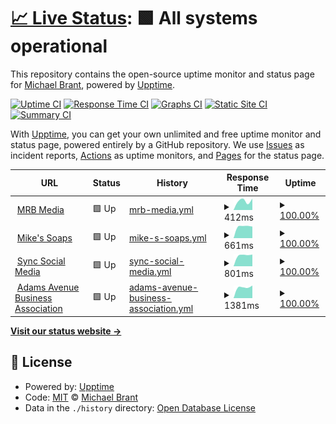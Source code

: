 # [📈 Live Status](https://monitoring.mrbmedia.org): <!--live status--> **🟩 All systems operational**

This repository contains the open-source uptime monitor and status page for [Michael Brant](http://michaelbrant.com), powered by [Upptime](https://github.com/upptime/upptime).

[![Uptime CI](https://github.com/mrbrant89/mrb-monitoring/workflows/Uptime%20CI/badge.svg)](https://github.com/mrbrant89/mrb-monitoring/actions?query=workflow%3A%22Uptime+CI%22)
[![Response Time CI](https://github.com/mrbrant89/mrb-monitoring/workflows/Response%20Time%20CI/badge.svg)](https://github.com/mrbrant89/mrb-monitoring/actions?query=workflow%3A%22Response+Time+CI%22)
[![Graphs CI](https://github.com/mrbrant89/mrb-monitoring/workflows/Graphs%20CI/badge.svg)](https://github.com/mrbrant89/mrb-monitoring/actions?query=workflow%3A%22Graphs+CI%22)
[![Static Site CI](https://github.com/mrbrant89/mrb-monitoring/workflows/Static%20Site%20CI/badge.svg)](https://github.com/mrbrant89/mrb-monitoring/actions?query=workflow%3A%22Static+Site+CI%22)
[![Summary CI](https://github.com/mrbrant89/mrb-monitoring/workflows/Summary%20CI/badge.svg)](https://github.com/mrbrant89/mrb-monitoring/actions?query=workflow%3A%22Summary+CI%22)

With [Upptime](https://upptime.js.org), you can get your own unlimited and free uptime monitor and status page, powered entirely by a GitHub repository. We use [Issues](https://github.com/mrbrant89/mrb-monitoring/issues) as incident reports, [Actions](https://github.com/mrbrant89/mrb-monitoring/actions) as uptime monitors, and [Pages](https://monitoring.mrbmedia.org) for the status page.

<!--start: status pages-->
<!-- This summary is generated by Upptime (https://github.com/upptime/upptime) -->
<!-- Do not edit this manually, your changes will be overwritten -->
<!-- prettier-ignore -->
| URL | Status | History | Response Time | Uptime |
| --- | ------ | ------- | ------------- | ------ |
| <img alt="" src="https://icons.duckduckgo.com/ip3/mrbmedia.org.ico" height="13"> [MRB Media](https://mrbmedia.org) | 🟩 Up | [mrb-media.yml](https://github.com/mrbrant89/mrb-monitoring/commits/HEAD/history/mrb-media.yml) | <details><summary><img alt="Response time graph" src="./graphs/mrb-media/response-time-week.png" height="20"> 412ms</summary><br><a href="https://monitoring.mrbmedia.org/history/mrb-media"><img alt="Response time 412" src="https://img.shields.io/endpoint?url=https%3A%2F%2Fraw.githubusercontent.com%2Fmrbrant89%2Fmrb-monitoring%2FHEAD%2Fapi%2Fmrb-media%2Fresponse-time.json"></a><br><a href="https://monitoring.mrbmedia.org/history/mrb-media"><img alt="24-hour response time 412" src="https://img.shields.io/endpoint?url=https%3A%2F%2Fraw.githubusercontent.com%2Fmrbrant89%2Fmrb-monitoring%2FHEAD%2Fapi%2Fmrb-media%2Fresponse-time-day.json"></a><br><a href="https://monitoring.mrbmedia.org/history/mrb-media"><img alt="7-day response time 412" src="https://img.shields.io/endpoint?url=https%3A%2F%2Fraw.githubusercontent.com%2Fmrbrant89%2Fmrb-monitoring%2FHEAD%2Fapi%2Fmrb-media%2Fresponse-time-week.json"></a><br><a href="https://monitoring.mrbmedia.org/history/mrb-media"><img alt="30-day response time 412" src="https://img.shields.io/endpoint?url=https%3A%2F%2Fraw.githubusercontent.com%2Fmrbrant89%2Fmrb-monitoring%2FHEAD%2Fapi%2Fmrb-media%2Fresponse-time-month.json"></a><br><a href="https://monitoring.mrbmedia.org/history/mrb-media"><img alt="1-year response time 412" src="https://img.shields.io/endpoint?url=https%3A%2F%2Fraw.githubusercontent.com%2Fmrbrant89%2Fmrb-monitoring%2FHEAD%2Fapi%2Fmrb-media%2Fresponse-time-year.json"></a></details> | <details><summary><a href="https://monitoring.mrbmedia.org/history/mrb-media">100.00%</a></summary><a href="https://monitoring.mrbmedia.org/history/mrb-media"><img alt="All-time uptime 100.00%" src="https://img.shields.io/endpoint?url=https%3A%2F%2Fraw.githubusercontent.com%2Fmrbrant89%2Fmrb-monitoring%2FHEAD%2Fapi%2Fmrb-media%2Fuptime.json"></a><br><a href="https://monitoring.mrbmedia.org/history/mrb-media"><img alt="24-hour uptime 100.00%" src="https://img.shields.io/endpoint?url=https%3A%2F%2Fraw.githubusercontent.com%2Fmrbrant89%2Fmrb-monitoring%2FHEAD%2Fapi%2Fmrb-media%2Fuptime-day.json"></a><br><a href="https://monitoring.mrbmedia.org/history/mrb-media"><img alt="7-day uptime 100.00%" src="https://img.shields.io/endpoint?url=https%3A%2F%2Fraw.githubusercontent.com%2Fmrbrant89%2Fmrb-monitoring%2FHEAD%2Fapi%2Fmrb-media%2Fuptime-week.json"></a><br><a href="https://monitoring.mrbmedia.org/history/mrb-media"><img alt="30-day uptime 100.00%" src="https://img.shields.io/endpoint?url=https%3A%2F%2Fraw.githubusercontent.com%2Fmrbrant89%2Fmrb-monitoring%2FHEAD%2Fapi%2Fmrb-media%2Fuptime-month.json"></a><br><a href="https://monitoring.mrbmedia.org/history/mrb-media"><img alt="1-year uptime 100.00%" src="https://img.shields.io/endpoint?url=https%3A%2F%2Fraw.githubusercontent.com%2Fmrbrant89%2Fmrb-monitoring%2FHEAD%2Fapi%2Fmrb-media%2Fuptime-year.json"></a></details>
| <img alt="" src="https://icons.duckduckgo.com/ip3/mikessoaps.com.ico" height="13"> [Mike's Soaps](https://mikessoaps.com) | 🟩 Up | [mike-s-soaps.yml](https://github.com/mrbrant89/mrb-monitoring/commits/HEAD/history/mike-s-soaps.yml) | <details><summary><img alt="Response time graph" src="./graphs/mike-s-soaps/response-time-week.png" height="20"> 661ms</summary><br><a href="https://monitoring.mrbmedia.org/history/mike-s-soaps"><img alt="Response time 661" src="https://img.shields.io/endpoint?url=https%3A%2F%2Fraw.githubusercontent.com%2Fmrbrant89%2Fmrb-monitoring%2FHEAD%2Fapi%2Fmike-s-soaps%2Fresponse-time.json"></a><br><a href="https://monitoring.mrbmedia.org/history/mike-s-soaps"><img alt="24-hour response time 661" src="https://img.shields.io/endpoint?url=https%3A%2F%2Fraw.githubusercontent.com%2Fmrbrant89%2Fmrb-monitoring%2FHEAD%2Fapi%2Fmike-s-soaps%2Fresponse-time-day.json"></a><br><a href="https://monitoring.mrbmedia.org/history/mike-s-soaps"><img alt="7-day response time 661" src="https://img.shields.io/endpoint?url=https%3A%2F%2Fraw.githubusercontent.com%2Fmrbrant89%2Fmrb-monitoring%2FHEAD%2Fapi%2Fmike-s-soaps%2Fresponse-time-week.json"></a><br><a href="https://monitoring.mrbmedia.org/history/mike-s-soaps"><img alt="30-day response time 661" src="https://img.shields.io/endpoint?url=https%3A%2F%2Fraw.githubusercontent.com%2Fmrbrant89%2Fmrb-monitoring%2FHEAD%2Fapi%2Fmike-s-soaps%2Fresponse-time-month.json"></a><br><a href="https://monitoring.mrbmedia.org/history/mike-s-soaps"><img alt="1-year response time 661" src="https://img.shields.io/endpoint?url=https%3A%2F%2Fraw.githubusercontent.com%2Fmrbrant89%2Fmrb-monitoring%2FHEAD%2Fapi%2Fmike-s-soaps%2Fresponse-time-year.json"></a></details> | <details><summary><a href="https://monitoring.mrbmedia.org/history/mike-s-soaps">100.00%</a></summary><a href="https://monitoring.mrbmedia.org/history/mike-s-soaps"><img alt="All-time uptime 100.00%" src="https://img.shields.io/endpoint?url=https%3A%2F%2Fraw.githubusercontent.com%2Fmrbrant89%2Fmrb-monitoring%2FHEAD%2Fapi%2Fmike-s-soaps%2Fuptime.json"></a><br><a href="https://monitoring.mrbmedia.org/history/mike-s-soaps"><img alt="24-hour uptime 100.00%" src="https://img.shields.io/endpoint?url=https%3A%2F%2Fraw.githubusercontent.com%2Fmrbrant89%2Fmrb-monitoring%2FHEAD%2Fapi%2Fmike-s-soaps%2Fuptime-day.json"></a><br><a href="https://monitoring.mrbmedia.org/history/mike-s-soaps"><img alt="7-day uptime 100.00%" src="https://img.shields.io/endpoint?url=https%3A%2F%2Fraw.githubusercontent.com%2Fmrbrant89%2Fmrb-monitoring%2FHEAD%2Fapi%2Fmike-s-soaps%2Fuptime-week.json"></a><br><a href="https://monitoring.mrbmedia.org/history/mike-s-soaps"><img alt="30-day uptime 100.00%" src="https://img.shields.io/endpoint?url=https%3A%2F%2Fraw.githubusercontent.com%2Fmrbrant89%2Fmrb-monitoring%2FHEAD%2Fapi%2Fmike-s-soaps%2Fuptime-month.json"></a><br><a href="https://monitoring.mrbmedia.org/history/mike-s-soaps"><img alt="1-year uptime 100.00%" src="https://img.shields.io/endpoint?url=https%3A%2F%2Fraw.githubusercontent.com%2Fmrbrant89%2Fmrb-monitoring%2FHEAD%2Fapi%2Fmike-s-soaps%2Fuptime-year.json"></a></details>
| <img alt="" src="https://icons.duckduckgo.com/ip3/syncsocialmedia.com.ico" height="13"> [Sync Social Media](https://syncsocialmedia.com) | 🟩 Up | [sync-social-media.yml](https://github.com/mrbrant89/mrb-monitoring/commits/HEAD/history/sync-social-media.yml) | <details><summary><img alt="Response time graph" src="./graphs/sync-social-media/response-time-week.png" height="20"> 801ms</summary><br><a href="https://monitoring.mrbmedia.org/history/sync-social-media"><img alt="Response time 801" src="https://img.shields.io/endpoint?url=https%3A%2F%2Fraw.githubusercontent.com%2Fmrbrant89%2Fmrb-monitoring%2FHEAD%2Fapi%2Fsync-social-media%2Fresponse-time.json"></a><br><a href="https://monitoring.mrbmedia.org/history/sync-social-media"><img alt="24-hour response time 801" src="https://img.shields.io/endpoint?url=https%3A%2F%2Fraw.githubusercontent.com%2Fmrbrant89%2Fmrb-monitoring%2FHEAD%2Fapi%2Fsync-social-media%2Fresponse-time-day.json"></a><br><a href="https://monitoring.mrbmedia.org/history/sync-social-media"><img alt="7-day response time 801" src="https://img.shields.io/endpoint?url=https%3A%2F%2Fraw.githubusercontent.com%2Fmrbrant89%2Fmrb-monitoring%2FHEAD%2Fapi%2Fsync-social-media%2Fresponse-time-week.json"></a><br><a href="https://monitoring.mrbmedia.org/history/sync-social-media"><img alt="30-day response time 801" src="https://img.shields.io/endpoint?url=https%3A%2F%2Fraw.githubusercontent.com%2Fmrbrant89%2Fmrb-monitoring%2FHEAD%2Fapi%2Fsync-social-media%2Fresponse-time-month.json"></a><br><a href="https://monitoring.mrbmedia.org/history/sync-social-media"><img alt="1-year response time 801" src="https://img.shields.io/endpoint?url=https%3A%2F%2Fraw.githubusercontent.com%2Fmrbrant89%2Fmrb-monitoring%2FHEAD%2Fapi%2Fsync-social-media%2Fresponse-time-year.json"></a></details> | <details><summary><a href="https://monitoring.mrbmedia.org/history/sync-social-media">100.00%</a></summary><a href="https://monitoring.mrbmedia.org/history/sync-social-media"><img alt="All-time uptime 100.00%" src="https://img.shields.io/endpoint?url=https%3A%2F%2Fraw.githubusercontent.com%2Fmrbrant89%2Fmrb-monitoring%2FHEAD%2Fapi%2Fsync-social-media%2Fuptime.json"></a><br><a href="https://monitoring.mrbmedia.org/history/sync-social-media"><img alt="24-hour uptime 100.00%" src="https://img.shields.io/endpoint?url=https%3A%2F%2Fraw.githubusercontent.com%2Fmrbrant89%2Fmrb-monitoring%2FHEAD%2Fapi%2Fsync-social-media%2Fuptime-day.json"></a><br><a href="https://monitoring.mrbmedia.org/history/sync-social-media"><img alt="7-day uptime 100.00%" src="https://img.shields.io/endpoint?url=https%3A%2F%2Fraw.githubusercontent.com%2Fmrbrant89%2Fmrb-monitoring%2FHEAD%2Fapi%2Fsync-social-media%2Fuptime-week.json"></a><br><a href="https://monitoring.mrbmedia.org/history/sync-social-media"><img alt="30-day uptime 100.00%" src="https://img.shields.io/endpoint?url=https%3A%2F%2Fraw.githubusercontent.com%2Fmrbrant89%2Fmrb-monitoring%2FHEAD%2Fapi%2Fsync-social-media%2Fuptime-month.json"></a><br><a href="https://monitoring.mrbmedia.org/history/sync-social-media"><img alt="1-year uptime 100.00%" src="https://img.shields.io/endpoint?url=https%3A%2F%2Fraw.githubusercontent.com%2Fmrbrant89%2Fmrb-monitoring%2FHEAD%2Fapi%2Fsync-social-media%2Fuptime-year.json"></a></details>
| <img alt="" src="https://icons.duckduckgo.com/ip3/www.adamsavenuebusiness.com.ico" height="13"> [Adams Avenue Business Association](https://www.adamsavenuebusiness.com/) | 🟩 Up | [adams-avenue-business-association.yml](https://github.com/mrbrant89/mrb-monitoring/commits/HEAD/history/adams-avenue-business-association.yml) | <details><summary><img alt="Response time graph" src="./graphs/adams-avenue-business-association/response-time-week.png" height="20"> 1381ms</summary><br><a href="https://monitoring.mrbmedia.org/history/adams-avenue-business-association"><img alt="Response time 1381" src="https://img.shields.io/endpoint?url=https%3A%2F%2Fraw.githubusercontent.com%2Fmrbrant89%2Fmrb-monitoring%2FHEAD%2Fapi%2Fadams-avenue-business-association%2Fresponse-time.json"></a><br><a href="https://monitoring.mrbmedia.org/history/adams-avenue-business-association"><img alt="24-hour response time 1381" src="https://img.shields.io/endpoint?url=https%3A%2F%2Fraw.githubusercontent.com%2Fmrbrant89%2Fmrb-monitoring%2FHEAD%2Fapi%2Fadams-avenue-business-association%2Fresponse-time-day.json"></a><br><a href="https://monitoring.mrbmedia.org/history/adams-avenue-business-association"><img alt="7-day response time 1381" src="https://img.shields.io/endpoint?url=https%3A%2F%2Fraw.githubusercontent.com%2Fmrbrant89%2Fmrb-monitoring%2FHEAD%2Fapi%2Fadams-avenue-business-association%2Fresponse-time-week.json"></a><br><a href="https://monitoring.mrbmedia.org/history/adams-avenue-business-association"><img alt="30-day response time 1381" src="https://img.shields.io/endpoint?url=https%3A%2F%2Fraw.githubusercontent.com%2Fmrbrant89%2Fmrb-monitoring%2FHEAD%2Fapi%2Fadams-avenue-business-association%2Fresponse-time-month.json"></a><br><a href="https://monitoring.mrbmedia.org/history/adams-avenue-business-association"><img alt="1-year response time 1381" src="https://img.shields.io/endpoint?url=https%3A%2F%2Fraw.githubusercontent.com%2Fmrbrant89%2Fmrb-monitoring%2FHEAD%2Fapi%2Fadams-avenue-business-association%2Fresponse-time-year.json"></a></details> | <details><summary><a href="https://monitoring.mrbmedia.org/history/adams-avenue-business-association">100.00%</a></summary><a href="https://monitoring.mrbmedia.org/history/adams-avenue-business-association"><img alt="All-time uptime 100.00%" src="https://img.shields.io/endpoint?url=https%3A%2F%2Fraw.githubusercontent.com%2Fmrbrant89%2Fmrb-monitoring%2FHEAD%2Fapi%2Fadams-avenue-business-association%2Fuptime.json"></a><br><a href="https://monitoring.mrbmedia.org/history/adams-avenue-business-association"><img alt="24-hour uptime 100.00%" src="https://img.shields.io/endpoint?url=https%3A%2F%2Fraw.githubusercontent.com%2Fmrbrant89%2Fmrb-monitoring%2FHEAD%2Fapi%2Fadams-avenue-business-association%2Fuptime-day.json"></a><br><a href="https://monitoring.mrbmedia.org/history/adams-avenue-business-association"><img alt="7-day uptime 100.00%" src="https://img.shields.io/endpoint?url=https%3A%2F%2Fraw.githubusercontent.com%2Fmrbrant89%2Fmrb-monitoring%2FHEAD%2Fapi%2Fadams-avenue-business-association%2Fuptime-week.json"></a><br><a href="https://monitoring.mrbmedia.org/history/adams-avenue-business-association"><img alt="30-day uptime 100.00%" src="https://img.shields.io/endpoint?url=https%3A%2F%2Fraw.githubusercontent.com%2Fmrbrant89%2Fmrb-monitoring%2FHEAD%2Fapi%2Fadams-avenue-business-association%2Fuptime-month.json"></a><br><a href="https://monitoring.mrbmedia.org/history/adams-avenue-business-association"><img alt="1-year uptime 100.00%" src="https://img.shields.io/endpoint?url=https%3A%2F%2Fraw.githubusercontent.com%2Fmrbrant89%2Fmrb-monitoring%2FHEAD%2Fapi%2Fadams-avenue-business-association%2Fuptime-year.json"></a></details>

<!--end: status pages-->

[**Visit our status website →**](https://monitoring.mrbmedia.org)

## 📄 License

- Powered by: [Upptime](https://github.com/upptime/upptime)
- Code: [MIT](./LICENSE) © [Michael Brant](http://michaelbrant.com)
- Data in the `./history` directory: [Open Database License](https://opendatacommons.org/licenses/odbl/1-0/)

